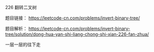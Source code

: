 226 翻转二叉树

题目链接：
https://leetcode-cn.com/problems/invert-binary-tree/

题目解析：
https://leetcode-cn.com/problems/invert-binary-tree/solution/dong-hua-yan-shi-liang-chong-shi-xian-226-fan-zhua/

一层一层的往下走